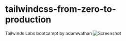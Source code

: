 # tailwindcss-from-zero-to-production
Tailwinds Labs bootcampt by adamwathan
![Screenshot](/screenshot.png)